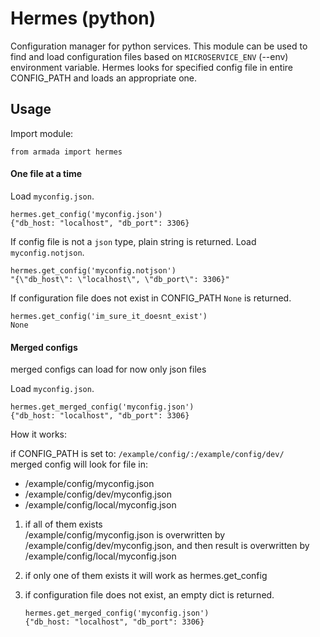# Hermes (python)
Configuration manager for python services.
This module can be used to find and load configuration files based on `MICROSERVICE_ENV` (--env) environment variable.
Hermes looks for specified config file in entire CONFIG_PATH and loads an appropriate one.

## Usage

Import module:

    from armada import hermes

#### One file at a time

Load `myconfig.json`. 
    
    hermes.get_config('myconfig.json') 
    {"db_host: "localhost", "db_port": 3306}
    

If config file is not a `json` type, plain string is returned.
Load `myconfig.notjson`.

    hermes.get_config('myconfig.notjson') 
    "{\"db_host\": \"localhost\", \"db_port\": 3306}"

If configuration file does not exist in CONFIG_PATH `None` is returned.
    
    hermes.get_config('im_sure_it_doesnt_exist')
    None
    
#### Merged configs

merged configs can load for now only json files

Load `myconfig.json`.

    hermes.get_merged_config('myconfig.json') 
    {"db_host: "localhost", "db_port": 3306}
    
How it works:

if CONFIG_PATH is set to: `/example/config/:/example/config/dev/`   
merged config will look for file in:  
  * /example/config/myconfig.json
  * /example/config/dev/myconfig.json
  * /example/config/local/myconfig.json  

1. if all of them exists  
  /example/config/myconfig.json is overwritten by /example/config/dev/myconfig.json, and then result is overwritten by /example/config/local/myconfig.json  

2. if only one of them exists it will work as hermes.get_config

3. if configuration file does not exist, an empty dict is returned.

    ```
    hermes.get_merged_config('myconfig.json') 
    {"db_host: "localhost", "db_port": 3306}
    ```
